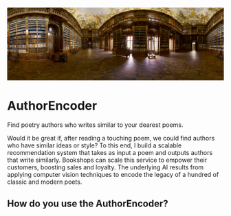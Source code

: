 ![library.](./media/library_panoramic.jpg)
# AuthorEncoder

Find poetry authors who writes similar to your dearest poems.

Would it be great if,  after reading a touching poem, we could find authors who have similar ideas or style? To this end, I build a scalable recommendation system that takes  as input a poem and outputs authors that write similarly. Bookshops can scale this service to empower their customers, boosting sales and loyalty. The underlying AI results from applying computer vision techniques  to encode the legacy of a hundred of classic and modern poets. 


## How do you use the AuthorEncoder?
